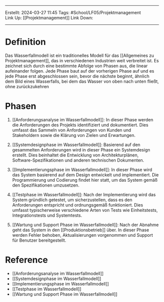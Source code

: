 
--- 
Erstellt: 2024-03-27    11:45 
Tags: #School/LF05/Projektmanagement  
Link Up: [[Projektmanagement]]
Link Down:

--- 

# Definition
Das Wasserfallmodell ist ein traditionelles Modell für das [[Allgemeines zu Projektmanagement]], das in verschiedenen Industrien weit verbreitet ist. Es zeichnet sich durch eine bestimmte Abfolge von Phasen aus, die linear aufeinander folgen. Jede Phase baut auf der vorherigen Phase auf und es jede Phase erst abgeschlossen sein, bevor die nächste beginnt, ähnlich dem Bild eines Wasserfalls, bei dem das Wasser von oben nach unten fließt, ohne zurückzukehren

# Phasen
1. [[Anforderungsanalyse im Wasserfallmodell]]: In dieser Phase werden die Anforderungen des Projekts identifiziert und dokumentiert. Dies umfasst das Sammeln von Anforderungen von Kunden und Stakeholdern sowie die Klärung von Zielen und Erwartungen.
    
2. [[Systemdesignphase im Wasserfallmodell]]: Basierend auf den gesammelten Anforderungen wird in dieser Phase ein Systemdesign erstellt. Dies beinhaltet die Entwicklung von Architekturplänen, Software-Spezifikationen und anderen technischen Dokumenten.
    
3. [[Implementierungsphase im Wasserfallmodell]]: In dieser Phase wird das System basierend auf dem Design entwickelt und implementiert. Die Programmierung und Codierung findet hier statt, um das System gemäß den Spezifikationen umzusetzen.
    
4. [[Testphase im Wasserfallmodell]]: Nach der Implementierung wird das System gründlich getestet, um sicherzustellen, dass es den Anforderungen entspricht und ordnungsgemäß funktioniert. Dies umfasst typischerweise verschiedene Arten von Tests wie Einheitstests, Integrationstests und Systemtests.
    
5. [[Wartung und Support Phase im Wasserfallmodell]]: Nach der Abnahme geht das System in den [[Produktionsbetrieb]] über. In dieser Phase werden Fehler behoben, Aktualisierungen vorgenommen und Support für Benutzer bereitgestellt.


# Reference
- [[Anforderungsanalyse im Wasserfallmodell]]
- [[Systemdesignphase im Wasserfallmodell]]
- [[Implementierungsphase im Wasserfallmodell]]
- [[Testphase im Wasserfallmodell]]
- [[Wartung und Support Phase im Wasserfallmodell]]